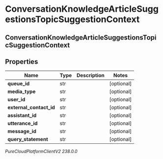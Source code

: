 # ConversationKnowledgeArticleSuggestionsTopicSuggestionContext

## ConversationKnowledgeArticleSuggestionsTopicSuggestionContext

## Properties

|Name | Type | Description | Notes|
|------------ | ------------- | ------------- | -------------|
| **queue_id** | str |  | [optional] |
| **media_type** | str |  | [optional] |
| **user_id** | str |  | [optional] |
| **external_contact_id** | str |  | [optional] |
| **assistant_id** | str |  | [optional] |
| **utterance_id** | str |  | [optional] |
| **message_id** | str |  | [optional] |
| **query_statement** | str |  | [optional] |



_PureCloudPlatformClientV2 238.0.0_
